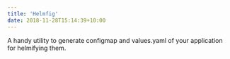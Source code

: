 ```yaml
---
title: 'Helmfig'
date: 2018-11-28T15:14:39+10:00
---
```


A handy utility to generate configmap and values.yaml of your application for helmifying them.
